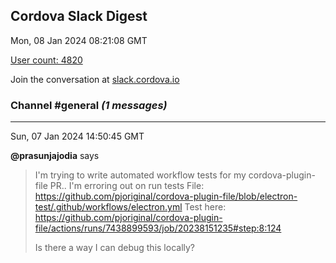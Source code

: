 ## Cordova Slack Digest
Mon, 08 Jan 2024 08:21:08 GMT

[User count: 4820](https://cordova.slack.com/)


Join the conversation at [slack.cordova.io](http://slack.cordova.io/)

### __Channel #general__ _(1 messages)_
---

Sun, 07 Jan 2024 14:50:45 GMT

__@prasunjajodia__ says 
> I'm trying to write automated workflow tests for my cordova-plugin-file PR..
> I'm erroring out on run tests
> File: <https://github.com/pjoriginal/cordova-plugin-file/blob/electron-test/.github/workflows/electron.yml>
> Test here: <https://github.com/pjoriginal/cordova-plugin-file/actions/runs/7438899593/job/20238151235#step:8:124>
> 
> Is there a way I can debug this locally?
> 
